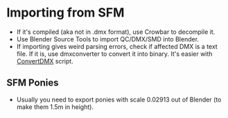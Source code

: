 # Importing from SFM #

+ If it's compiled (aka not in .dmx format), use Crowbar to decompile it.
+ Use Blender Source Tools to import QC/DMX/SMD into Blender.
+ If importing gives weird parsing errors, check if affected DMX is a text file. If it is, use dmxconverter to convert it into binary. It's easier with [ConvertDMX](ConvertDMX.py) script.

## SFM Ponies ##

+ Usually you need to export ponies with scale 0.02913 out of Blender (to make them 1.5m in height).
